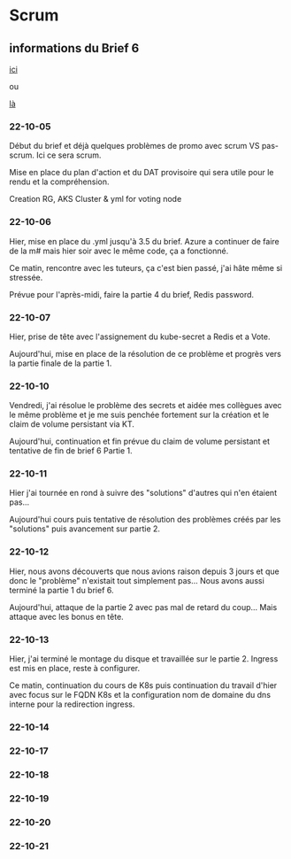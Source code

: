 # Scrum

## informations du Brief 6
[ici](https://github.com/Simplon-Luna/B4-G4/blob/main/Brief%204.pdf)

ou

[là](https://doc.n11e.fr/s/ayIulbDxR#)


### 22-10-05
Début du brief et déjà quelques problèmes de promo avec scrum VS pas-scrum. Ici ce sera scrum.

Mise en place du plan d'action et du DAT provisoire qui sera utile pour le rendu et la compréhension.

Creation RG, AKS Cluster & yml for voting node


### 22-10-06
Hier, mise en place du .yml jusqu'à 3.5 du brief. Azure a continuer de faire de la m# mais hier soir avec le même code, ça a fonctionné.

Ce matin, rencontre avec les tuteurs, ça c'est bien passé, j'ai hâte même si stressée.

Prévue pour l'après-midi, faire la partie 4 du brief, Redis password.

### 22-10-07
Hier, prise de tête avec l'assignement du kube-secret a Redis et a Vote.

Aujourd'hui, mise en place de la résolution de ce problème et progrès vers la partie finale de la partie 1.

### 22-10-10
Vendredi, j'ai résolue le problème des secrets et aidée mes collègues avec le même problème et je me suis penchée fortement sur la création et le claim de volume persistant via KT.

Aujourd'hui, continuation et fin prévue du claim de volume persistant et tentative de fin de brief 6 Partie 1.

### 22-10-11
Hier j'ai tournée en rond à suivre des "solutions" d'autres qui n'en étaient pas...

Aujourd'hui cours puis tentative de résolution des problèmes créés par les "solutions" puis avancement sur partie 2.

### 22-10-12
Hier, nous avons découverts que nous avions raison depuis 3 jours et que donc le "problème" n'existait tout simplement pas... Nous avons aussi terminé la partie 1 du brief 6.

Aujourd'hui, attaque de la partie 2 avec pas mal de retard du coup... Mais attaque avec les bonus en tête.

### 22-10-13
Hier, j'ai terminé le montage du disque et travaillée sur le partie 2. Ingress est mis en place, reste à configurer.

Ce matin, continuation du cours de K8s puis continuation du travail d'hier avec focus sur le FQDN K8s et la configuration nom de domaine du dns interne pour la redirection ingress.

### 22-10-14

### 22-10-17

### 22-10-18

### 22-10-19

### 22-10-20

### 22-10-21